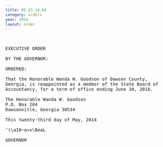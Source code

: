 ```yaml
---
title: 05.23.14.04
category: orders
year: 2014
layout: order
---
```


<pre> 

EXECUTIVE ORDER

BY THE GOVERNOR:

ORDERED:

That the Honorable Wanda W. Goodson of Dawson County,
Georgia, is reappointed as a member of the State Board of
Accountancy, for a term of office ending June 30, 2016.

The Honorable Wanda W. Goodson
P.O. Box 204
Dawsonville, Georgia 30534

This twenty-third day of May, 2014

‘(\aI0~a»v\BeaL

GOVERNOR

</pre>
